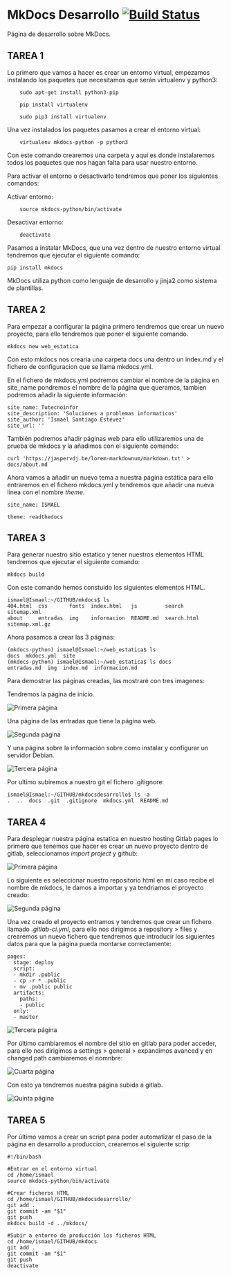 # MkDocs Desarrollo [![Build Status](https://travis-ci.com/ismaelse95/mkdocsdesarrollo.svg?branch=master)](https://travis-ci.org/ismaelse95/mkdocsdesarrollo)

Página de desarrollo sobre MkDocs.

## TAREA 1

Lo primero que vamos a hacer es crear un entorno virtual, empezamos instalando los paquetes que necesitamos que serán virtualenv y python3:

~~~
	sudo apt-get install python3-pip
~~~

~~~
	pip install virtualenv
~~~

~~~
	sudo pip3 install virtualenv
~~~

Una vez instalados los paquetes pasamos a crear el entorno virtual:

~~~
	virtualenv mkdocs-python -p python3
~~~

Con este comando crearemos una carpeta y aqui es donde instalaremos todos los paquetes que nos
hagan falta para usar nuestro entorno.

Para activar el entorno o desactivarlo tendremos que poner los siguientes comandos:

Activar entorno: 
~~~
	source mkdocs-python/bin/activate
~~~

Desactivar entorno: 
~~~
	deactivate
~~~

Pasamos a instalar MkDocs, que una vez dentro de nuestro entorno virtual tendremos que ejecutar el siguiente comando:

~~~
pip install mkdocs
~~~

MkDocs utiliza python como lenguaje de desarrollo y jinja2 como sistema de plantillas.

## TAREA 2

Para empezar a configurar la página primero tendremos que crear un nuevo proyecto, para ello
tendremos que poner el siguiente comando.

~~~
mkdocs new web_estatica
~~~

Con esto mkdocs nos crearia una carpeta docs una dentro un index.md y el fichero de configuracion que se llama mkdocs.yml.

En el fichero de mkdocs.yml podremos cambiar el nombre de la página en site_name pondremos el nombre de la página que queramos, tambien podremos añadir la siguiente información:

~~~
site_name: Tutecnoinfor
site_description: 'Soluciones a problemas informaticos'
site_author: 'Ismael Santiago Estévez'
site_url: ''
~~~

También podremos añadir páginas web para ello utilizaremos una de prueba de mkdocs y la añadimos con el siguiente comando:

~~~
curl 'https://jaspervdj.be/lorem-markdownum/markdown.txt' > docs/about.md
~~~

Ahora vamos a añadir un nuevo tema a nuestra página estática para ello entraremos en el fichero mkdocs.yml y tendremos que añadir una nueva linea con el nombre *theme*.

~~~
site_name: ISMAEL

theme: readthedocs
~~~

## TAREA 3

Para generar nuestro sitio estatico y tener nuestros elementos HTML tendremos que ejecutar el siguiente comando:

~~~
mkdocs build
~~~

Con este comando hemos constuido los siguientes elementos HTML.

~~~
ismael@Ismael:~/GITHUB/mkdocs$ ls
404.html  css       fonts  index.html   js         search       sitemap.xml
about     entradas  img    informacion  README.md  search.html  sitemap.xml.gz
~~~

Ahora pasamos a crear las 3 páginas:

~~~
(mkdocs-python) ismael@Ismael:~/web_estatica$ ls
docs  mkdocs.yml  site
(mkdocs-python) ismael@Ismael:~/web_estatica$ ls docs
entradas.md  img  index.md  informacion.md
~~~

Para demostrar las páginas creadas, las mostraré con tres imagenes:

Tendremos la página de inicio.

![Primera página](pagina1.png)

Una página de las entradas que tiene la página web.

![Segunda página](pagina2.png)

Y una página sobre la información sobre como instalar y configurar un servidor Debian.

![Tercera página](pagina3.png)

Por ultimo subiremos a nuestro git el fichero .gitignore:

~~~
ismael@Ismael:~/GITHUB/mkdocsdesarrollo$ ls -a
.  ..  docs  .git  .gitignore  mkdocs.yml  README.md
~~~

## TAREA 4

Para desplegar nuestra página estatica en nuestro hosting Gitlab pages lo primero que tenemos que hacer es crear un nuevo proyecto dentro de gitlab, seleccionamos *import project* y github:

![Primera página](gitlab1.png)

Lo siguiente es seleccionar nuestro repositorio html en mi caso recibe el nombre de mkdocs, le damos a importar y ya tendriamos el proyecto creado:

![Segunda página](gitlab2.png)

Una vez creado el proyecto entramos y tendremos que crear un fichero llamado *.gitlab-ci.yml*, para ello nos dirigimos a repository > files y crearemos un nuevo fichero que tendremos que introducir los siguientes datos para que la página pueda montarse correctamente:

~~~
pages:
  stage: deploy
  script:
  - mkdir .public
  - cp -r * .public
  - mv .public public
  artifacts:
    paths:
    - public
  only:
  - master
~~~

![Tercera página](gitlab3.png)

Por último cambiaremos el nombre del sitio en gitlab para poder acceder, para ello nos dirigimos a settings > general > expandimos avanced y en changed path cambiaremos el nomnbre:

![Cuarta página](gitlab4.png)

Con esto ya tendremos nuestra página subida a gitlab.

![Quinta página](gitlab5.png)

## TAREA 5

Por último vamos a crear un script para poder automatizar el paso de la página en desarrollo a produccion, crearemos el siguiente scrip:

~~~
#!/bin/bash

#Entrar en el entorno virtual
cd /home/ismael
source mkdocs-python/bin/activate

#Crear ficheros HTML
cd /home/ismael/GITHUB/mkdocsdesarrollo/
git add .
git commit -am "$1"
git push
mkdocs build -d ../mkdocs/

#Subir a entorno de producción los ficheros HTML
cd /home/ismael/GITHUB/mkdocs
git add .
git commit -am "$1"
git push
deactivate
~~~
